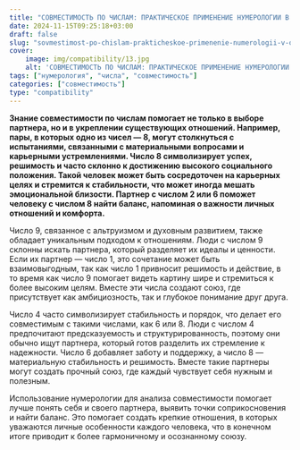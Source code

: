 ```yaml
---
title: "СОВМЕСТИМОСТЬ ПО ЧИСЛАМ: ПРАКТИЧЕСКОЕ ПРИМЕНЕНИЕ НУМЕРОЛОГИИ В ОТНОШЕНИЯХ (ЧАСТЬ 3)"
date: 2024-11-15T09:25:18+03:00
draft: false
slug: "sovmestimost-po-chislam-prakticheskoe-primenenie-numerologii-v-otnosheniyakh-chast-3"
cover:
    image: img/compatibility/13.jpg
    alt: 'СОВМЕСТИМОСТЬ ПО ЧИСЛАМ: ПРАКТИЧЕСКОЕ ПРИМЕНЕНИЕ НУМЕРОЛОГИИ В ОТНОШЕНИЯХ (ЧАСТЬ 3)'
tags: ["нумерология", "числа", "совместимость"]
categories: ["совместимость"]
type: "compatibility"
---
```


**Знание совместимости по числам помогает не только в выборе партнера, но и в укреплении существующих отношений. Например, пары, в которых одно из чисел — 8, могут столкнуться с испытаниями, связанными с материальными вопросами и карьерными устремлениями. Число 8 символизирует успех, решимость и часто склонно к достижению высокого социального положения. Такой человек может быть сосредоточен на карьерных целях и стремится к стабильности, что может иногда мешать эмоциональной близости. Партнер с числом 2 или 6 поможет человеку с числом 8 найти баланс, напоминая о важности личных отношений и комфорта.**

Число 9, связанное с альтруизмом и духовным развитием, также обладает уникальным подходом к отношениям. Люди с числом 9 склонны искать партнера, который разделяет их идеалы и ценности. Если их партнер — число 1, это сочетание может быть взаимовыгодным, так как число 1 привносит решимость и действие, в то время как число 9 помогает видеть картину шире и стремиться к более высоким целям. Вместе эти числа создают союз, где присутствует как амбициозность, так и глубокое понимание друг друга.

Число 4 часто символизирует стабильность и порядок, что делает его совместимым с такими числами, как 6 или 8. Люди с числом 4 предпочитают предсказуемость и структурированность, поэтому они обычно ищут партнера, который готов разделить их стремление к надежности. Число 6 добавляет заботу и поддержку, а число 8 — материальную стабильность и решимость. Вместе такие партнеры могут создать прочный союз, где каждый чувствует себя нужным и полезным.

Использование нумерологии для анализа совместимости помогает лучше понять себя и своего партнера, выявить точки соприкосновения и найти баланс. Это помогает создать крепкие отношения, в которых уважаются личные особенности каждого человека, что в конечном итоге приводит к более гармоничному и осознанному союзу.
